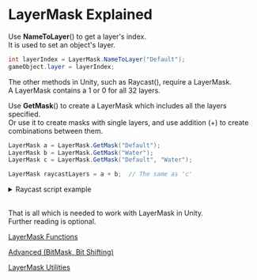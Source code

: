 # LayerMask Explained
Use **NameToLayer**() to get a layer's index.  
It is used to set an object's layer. 
```cs
int layerIndex = LayerMask.NameToLayer("Default");
gameObject.layer = layerIndex;
```
The other methods in Unity, such as Raycast(), require a LayerMask.  
A LayerMask contains a 1 or 0 for all 32 layers.  

Use **GetMask**() to create a LayerMask which includes all the layers specified.  
Or use it to create masks with single layers, and use addition (+) to create combinations between them.  
```cs
LayerMask a = LayerMask.GetMask("Default");
LayerMask b = LayerMask.GetMask("Water");
LayerMask c = LayerMask.GetMask("Default", "Water");

LayerMask raycastLayers = a + b;  // The same as 'c'
```

<details>
<summary>Raycast script example</summary>

```cs
using UnityEngine;

public class Example : MonoBehaviour
{
    public float distance;

    private Ray ray;
    private LayerMask raycastLayers;

    private void Awake()
    {
        ray = new Ray(transform.position, transform.forward);

        LayerMask a = LayerMask.GetMask("Default");
        LayerMask b = LayerMask.GetMask("Water");
        LayerMask c = LayerMask.GetMask("Default", "Water");

        raycastLayers = a + b;  // The same as 'c'
    }

    private void Update()
    {
        if (Physics.Raycast(ray, distance, raycastLayers))
        {
            Debug.Log("Hit something on a layer included in the mask!");
        }
    }
}
```
</details>

<br>

That is all which is needed to work with LayerMask in Unity.  
Further reading is optional.

[LayerMask Functions](LayerMaskFunctions.cs)  

[Advanced (BitMask, Bit Shifting)](Advanced.md)

[LayerMask Utilities](LayerMaskUtilities.cs)
